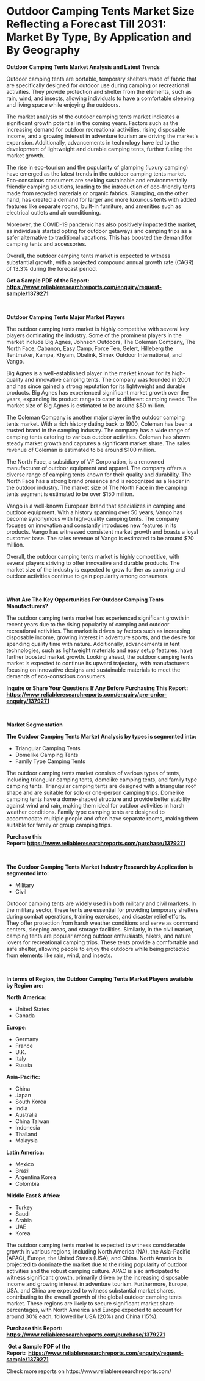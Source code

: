 <p><h1>Outdoor Camping Tents Market Size Reflecting a Forecast Till 2031: Market By Type, By Application and By Geography</h1></p><p><strong>Outdoor Camping Tents Market Analysis and Latest Trends</strong></p>
<p><p>Outdoor camping tents are portable, temporary shelters made of fabric that are specifically designed for outdoor use during camping or recreational activities. They provide protection and shelter from the elements, such as rain, wind, and insects, allowing individuals to have a comfortable sleeping and living space while enjoying the outdoors.</p><p>The market analysis of the outdoor camping tents market indicates a significant growth potential in the coming years. Factors such as the increasing demand for outdoor recreational activities, rising disposable income, and a growing interest in adventure tourism are driving the market's expansion. Additionally, advancements in technology have led to the development of lightweight and durable camping tents, further fueling the market growth.</p><p>The rise in eco-tourism and the popularity of glamping (luxury camping) have emerged as the latest trends in the outdoor camping tents market. Eco-conscious consumers are seeking sustainable and environmentally friendly camping solutions, leading to the introduction of eco-friendly tents made from recycled materials or organic fabrics. Glamping, on the other hand, has created a demand for larger and more luxurious tents with added features like separate rooms, built-in furniture, and amenities such as electrical outlets and air conditioning.</p><p>Moreover, the COVID-19 pandemic has also positively impacted the market, as individuals started opting for outdoor getaways and camping trips as a safer alternative to traditional vacations. This has boosted the demand for camping tents and accessories.</p><p>Overall, the outdoor camping tents market is expected to witness substantial growth, with a projected compound annual growth rate (CAGR) of 13.3% during the forecast period.</p></p>
<p><strong>Get a Sample PDF of the Report:&nbsp; <a href="https://www.reliableresearchreports.com/enquiry/request-sample/1379271">https://www.reliableresearchreports.com/enquiry/request-sample/1379271</a></strong></p>
<p>&nbsp;</p>
<p><strong>Outdoor Camping Tents Major Market Players</strong></p>
<p><p>The outdoor camping tents market is highly competitive with several key players dominating the industry. Some of the prominent players in the market include Big Agnes, Johnson Outdoors, The Coleman Company, The North Face, Cabanon, Easy Camp, Force Ten, Gelert, Hilleberg the Tentmaker, Kampa, Khyam, Obelink, Simex Outdoor International, and Vango.</p><p>Big Agnes is a well-established player in the market known for its high-quality and innovative camping tents. The company was founded in 2001 and has since gained a strong reputation for its lightweight and durable products. Big Agnes has experienced significant market growth over the years, expanding its product range to cater to different camping needs. The market size of Big Agnes is estimated to be around $50 million.</p><p>The Coleman Company is another major player in the outdoor camping tents market. With a rich history dating back to 1900, Coleman has been a trusted brand in the camping industry. The company has a wide range of camping tents catering to various outdoor activities. Coleman has shown steady market growth and captures a significant market share. The sales revenue of Coleman is estimated to be around $100 million.</p><p>The North Face, a subsidiary of VF Corporation, is a renowned manufacturer of outdoor equipment and apparel. The company offers a diverse range of camping tents known for their quality and durability. The North Face has a strong brand presence and is recognized as a leader in the outdoor industry. The market size of The North Face in the camping tents segment is estimated to be over $150 million.</p><p>Vango is a well-known European brand that specializes in camping and outdoor equipment. With a history spanning over 50 years, Vango has become synonymous with high-quality camping tents. The company focuses on innovation and constantly introduces new features in its products. Vango has witnessed consistent market growth and boasts a loyal customer base. The sales revenue of Vango is estimated to be around $70 million.</p><p>Overall, the outdoor camping tents market is highly competitive, with several players striving to offer innovative and durable products. The market size of the industry is expected to grow further as camping and outdoor activities continue to gain popularity among consumers.</p></p>
<p>&nbsp;</p>
<p><strong>What Are The Key Opportunities For Outdoor Camping Tents Manufacturers?</strong></p>
<p><p>The outdoor camping tents market has experienced significant growth in recent years due to the rising popularity of camping and outdoor recreational activities. The market is driven by factors such as increasing disposable income, growing interest in adventure sports, and the desire for spending quality time with nature. Additionally, advancements in tent technologies, such as lightweight materials and easy setup features, have further boosted market growth. Looking ahead, the outdoor camping tents market is expected to continue its upward trajectory, with manufacturers focusing on innovative designs and sustainable materials to meet the demands of eco-conscious consumers.</p></p>
<p><strong>Inquire or Share Your Questions If Any Before Purchasing This Report: <a href="https://www.reliableresearchreports.com/enquiry/pre-order-enquiry/1379271">https://www.reliableresearchreports.com/enquiry/pre-order-enquiry/1379271</a></strong></p>
<p>&nbsp;</p>
<p><strong>Market Segmentation</strong></p>
<p><strong>The Outdoor Camping Tents Market Analysis by types is segmented into:</strong></p>
<p><ul><li>Triangular Camping Tents</li><li>Domelike Camping Tents</li><li>Family Type Camping Tents</li></ul></p>
<p><p>The outdoor camping tents market consists of various types of tents, including triangular camping tents, domelike camping tents, and family type camping tents. Triangular camping tents are designed with a triangular roof shape and are suitable for solo or one-person camping trips. Domelike camping tents have a dome-shaped structure and provide better stability against wind and rain, making them ideal for outdoor activities in harsh weather conditions. Family type camping tents are designed to accommodate multiple people and often have separate rooms, making them suitable for family or group camping trips.</p></p>
<p><strong>Purchase this Report:&nbsp;<a href="https://www.reliableresearchreports.com/purchase/1379271">https://www.reliableresearchreports.com/purchase/1379271</a></strong></p>
<p>&nbsp;</p>
<p><strong>The Outdoor Camping Tents Market Industry Research by Application is segmented into:</strong></p>
<p><ul><li>Military</li><li>Civil</li></ul></p>
<p><p>Outdoor camping tents are widely used in both military and civil markets. In the military sector, these tents are essential for providing temporary shelters during combat operations, training exercises, and disaster relief efforts. They offer protection from harsh weather conditions and serve as command centers, sleeping areas, and storage facilities. Similarly, in the civil market, camping tents are popular among outdoor enthusiasts, hikers, and nature lovers for recreational camping trips. These tents provide a comfortable and safe shelter, allowing people to enjoy the outdoors while being protected from elements like rain, wind, and insects.</p></p>
<p>&nbsp;</p>
<p><strong>In terms of Region, the Outdoor Camping Tents Market Players available by Region are:</strong></p>
<p>
    <p> <strong> North America: </strong>
        <ul>
            <li>United States</li>
            <li>Canada</li>
        </ul>
        </p> 
    <p> <strong> Europe: </strong>
        <ul>
            <li>Germany</li>
            <li>France</li>
            <li>U.K.</li>
            <li>Italy</li>
            <li>Russia</li>
        </ul>
        </p> 
    <p> <strong> Asia-Pacific: </strong>
        <ul>
            <li>China</li>
            <li>Japan</li>
            <li>South Korea</li>
            <li>India</li>
            <li>Australia</li>
            <li>China Taiwan</li>
            <li>Indonesia</li>
            <li>Thailand</li>
            <li>Malaysia</li>
        </ul>
        </p> 
    <p> <strong> Latin America: </strong>
        <ul>
            <li>Mexico</li>
            <li>Brazil</li>
            <li>Argentina Korea</li>
            <li>Colombia</li>
        </ul>
        </p> 
    <p> <strong> Middle East & Africa: </strong>
        <ul>
            <li>Turkey</li>
            <li>Saudi</li>
            <li>Arabia</li>
            <li>UAE</li>
            <li>Korea</li>
        </ul>
    </p>
    </p>
<p><p>The outdoor camping tents market is expected to witness considerable growth in various regions, including North America (NA), the Asia-Pacific (APAC), Europe, the United States (USA), and China. North America is projected to dominate the market due to the rising popularity of outdoor activities and the robust camping culture. APAC is also anticipated to witness significant growth, primarily driven by the increasing disposable income and growing interest in adventure tourism. Furthermore, Europe, USA, and China are expected to witness substantial market shares, contributing to the overall growth of the global outdoor camping tents market. These regions are likely to secure significant market share percentages, with North America and Europe expected to account for around 30% each, followed by USA (20%) and China (15%).</p></p>
<p><strong>Purchase this Report: <a href="https://www.reliableresearchreports.com/purchase/1379271">https://www.reliableresearchreports.com/purchase/1379271</a></strong></p>
<p>&nbsp;<strong>Get a Sample PDF of the Report:&nbsp;&nbsp;<a href="https://www.reliableresearchreports.com/enquiry/request-sample/1379271">https://www.reliableresearchreports.com/enquiry/request-sample/1379271</a></strong></p>
<p><strong></strong></p>
<p>Check more reports on https://www.reliableresearchreports.com/</p>